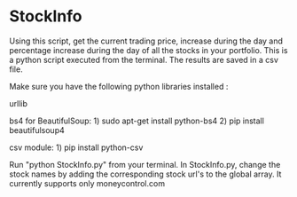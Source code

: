 # StockInfo
Using this script, get the current trading price, increase during the day and percentage increase during the day of all the stocks in your portfolio. This is a python script executed from the terminal. The results are saved in a csv file.

Make sure you have the following python libraries installed : 

urllib

bs4 for BeautifulSoup:
	1) sudo apt-get install python-bs4
	2) pip install beautifulsoup4

csv module:
	1) pip install python-csv


Run "python StockInfo.py" from your terminal.
In StockInfo.py, change the stock names by adding the corresponding stock url's to the global array.
It currently supports only moneycontrol.com



